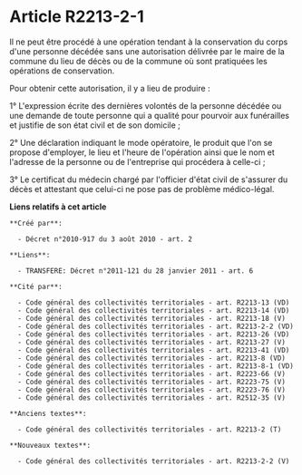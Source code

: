# Article R2213-2-1

Il ne peut être procédé à une opération tendant à la conservation du corps d'une personne décédée sans une autorisation
délivrée par le maire de la commune du lieu de décès ou de la commune où sont pratiquées les opérations de conservation.

Pour obtenir cette autorisation, il y a lieu de produire :

1° L'expression écrite des dernières volontés de la personne décédée ou une demande de toute personne qui a qualité pour
pourvoir aux funérailles et justifie de son état civil et de son domicile ;

2° Une déclaration indiquant le mode opératoire, le produit que l'on se propose d'employer, le lieu et l'heure de l'opération
ainsi que le nom et l'adresse de la personne ou de l'entreprise qui procédera à celle-ci ;

3° Le certificat du médecin chargé par l'officier d'état civil de s'assurer du décès et attestant que celui-ci ne pose pas de
problème médico-légal.

**Liens relatifs à cet article**

	**Créé par**:

	  - Décret n°2010-917 du 3 août 2010 - art. 2

	**Liens**:

	  - TRANSFERE: Décret n°2011-121 du 28 janvier 2011 - art. 6

	**Cité par**:

	  - Code général des collectivités territoriales - art. R2213-13 (VD)
	  - Code général des collectivités territoriales - art. R2213-14 (VD)
	  - Code général des collectivités territoriales - art. R2213-18 (V)
	  - Code général des collectivités territoriales - art. R2213-2-2 (VD)
	  - Code général des collectivités territoriales - art. R2213-26 (VD)
	  - Code général des collectivités territoriales - art. R2213-27 (V)
	  - Code général des collectivités territoriales - art. R2213-41 (VD)
	  - Code général des collectivités territoriales - art. R2213-8 (VD)
	  - Code général des collectivités territoriales - art. R2213-8-1 (VD)
	  - Code général des collectivités territoriales - art. R2223-66 (V)
	  - Code général des collectivités territoriales - art. R2223-75 (V)
	  - Code général des collectivités territoriales - art. R2223-76 (V)
	  - Code général des collectivités territoriales - art. R2512-35 (V)

	**Anciens textes**:

	  - Code général des collectivités territoriales - art. R2213-2 (T)

	**Nouveaux textes**:

	  - Code général des collectivités territoriales - art. R2213-2-2 (V)

